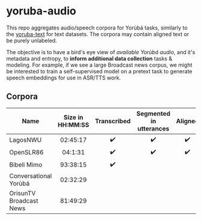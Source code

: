 # yoruba-audio

This repo aggregates audio/speech corpora for Yorùbá tasks, similarly to the [yoruba-text](https://github.com/Niger-Volta-LTI/yoruba-text) for text datasets. The corpora may contain aligned text or be purely unlabeled. 

The objective is to have a bird's eye view of _available Yorùbá audio_, and it's metadata and entropy, to **inform additional data collection** tasks & modeling. For example, if we see a large Broadcast news corpus, we might be interested to train a self-supervised model on a pretext task to generate speech embeddings for use in ASR/TTS work.


## Corpora


| Name     |  Size in HH:MM:SS | Transcribed  |  Segmented in utterances  | Aligned | Source |
|----------|:-------:| :-------------:|:------:|:----:|:----:|
| LagosNWU |  02:45:17 | ✔️ | ✔️ | ✔️ | |
| OpenSLR86 | 04:1:31 | ✔️   | ✔️ | ✔️ | |
| Bibeli Mimo | 93:38:15 | ✔️ | |  | Biblica|
| Conversational Yorùbá | 02:32:29 | | | | Book & CD |
| OrisunTV Broadcast News | 81:49:29 | | | | Youtube |
